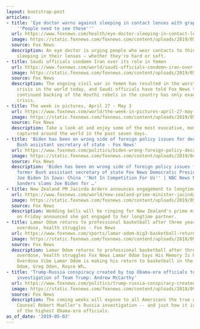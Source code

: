 ```yaml
---
layout: bootstrap-post
articles:
- title: 'Eye doctor warns against sleeping in contact lenses with graphic images:
    ''People need to see these'''
  url: https://www.foxnews.com/health/eye-doctor-sleeping-in-contact-lenses-graphic-images
  image: https://static.foxnews.com/foxnews.com/content/uploads/2019/05/41804369-bblal.jpg
  source: Fox News
  description: An eye doctor is urging people who wear contacts to think twice before
    sleeping in their lenses — whether they're hard or soft.
- title: Saudi officials condemn Iran over its role in Yemen
  url: https://www.foxnews.com/world/saudi-officials-condemn-iran-over-its-role-in-yemen
  image: https://static.foxnews.com/foxnews.com/content/uploads/2019/05/yemen-2.jpg
  source: Fox News
  description: The ongoing civil war in Yemen has resulted in the worst humanitarian
    crisis in the world today, and Saudi officials have told Fox News that Iran's
    continued backing of the Houthi rebels in the country has only exacerbated the
    crisis.
- title: The week in pictures, April 27 - May 3
  url: https://www.foxnews.com/world/the-week-in-pictures-april-27-may-3
  image: https://static.foxnews.com/foxnews.com/content/uploads/2019/05/01_IMG_4379_moonrise01_04292019.jpg
  source: Fox News
  description: Take a look at and enjoy some of the most evocative, momentous images
    captured around the world in the past seven days.
- title: 'Biden has been on wrong side of foreign policy issues for decades: former
    Bush assistant secretary of state - Fox News'
  url: https://www.foxnews.com/politics/biden-wrong-foreign-policy-decades-charles
  image: https://static.foxnews.com/foxnews.com/content/uploads/2019/04/joe-biden-AP.jpg
  source: Fox News
  description: 'Biden has been on wrong side of foreign policy issues for decades:
    former Bush assistant secretary of state Fox News Democratic Presidential Candidate
    Joe Biden In Iowa: China ''Not In Competition For Us'' | NBC News NBC News Bernie
    Sanders slams Joe Biden for …'
- title: New Zealand PM Jacinda Ardern announces engagement to longtime partner
  url: https://www.foxnews.com/world/new-zealand-prime-minister-jacinda-ardern-engaged
  image: https://static.foxnews.com/foxnews.com/content/uploads/2019/05/AP19123206537125.jpg
  source: Fox News
  description: Wedding bells will be ringing for New Zealand's prime minister, who
    on Friday announced she got engaged to her longtime partner.
- title: Lamar Odom returns to professional basketball after three years following
    overdose, health struggles - Fox News
  url: https://www.foxnews.com/sports/lamar-odom-big3-basketball-return
  image: https://static.foxnews.com/foxnews.com/content/uploads/2018/09/Odom-Spain-Injury.jpg
  source: Fox News
  description: Lamar Odom returns to professional basketball after three years following
    overdose, health struggles Fox News Lamar Odom Says His Memory Is Ruined From
    Overdose Vibe Lamar Odom is making his return to basketball in the BIG3 CNN Lamar
    Odom, Greg Oden, Royce Wh…
- title: 'Trump-Russia conspiracy created by top Obama-era officials to ''justify''
    investigation of Team Trump: Andrew McCarthy'
  url: https://www.foxnews.com/politics/trump-russia-conspiracy-created-justify-investigating-podcast
  image: https://static.foxnews.com/foxnews.com/content/uploads/2018/09/trump_obama1.jpg
  source: Fox News
  description: The coming weeks will expose to all Americans the true genesis of Special
    Counsel Robert Mueller's Russia investigation -- and just how it is tied to some
    of the highest Obama-era officials.
as_of_date: '2019-05-03'
---
```


